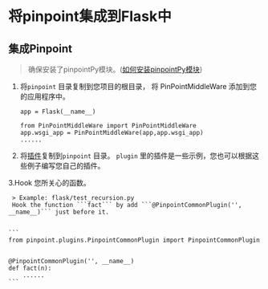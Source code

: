 # 将pinpoint集成到Flask中


## 集成Pinpoint

> 确保安装了pinpointPy模块。([如何安装pinpointPy模块](../../../DOC/PY/Readme.md))
1. 将```pinpoint``` 目录复制到您项目的根目录， 将 PinPointMiddleWare 添加到您的应用程序中。

    ```
    app = Flask(__name__)
    
    from PinPointMiddleWare import PinPointMiddleWare
    app.wsgi_app = PinPointMiddleWare(app,app.wsgi_app)
    ......
    ```
2. 将[插件](../plugins)复制到```pinpoint``` 目录。 ```plugin``` 里的插件是一些示例，您也可以根据这些例子编写您自己的插件。

3.Hook 您所关心的函数。

     > Example: flask/test_recursion.py
     Hook the function ```fact``` by add ```@PinpointCommonPlugin('', __name__)``` just before it.
    
    
    ```
    from pinpoint.plugins.PinpointCommonPlugin import PinpointCommonPlugin
    
    
    @PinpointCommonPlugin('', __name__)
    def fact(n):
        ......
    ```

